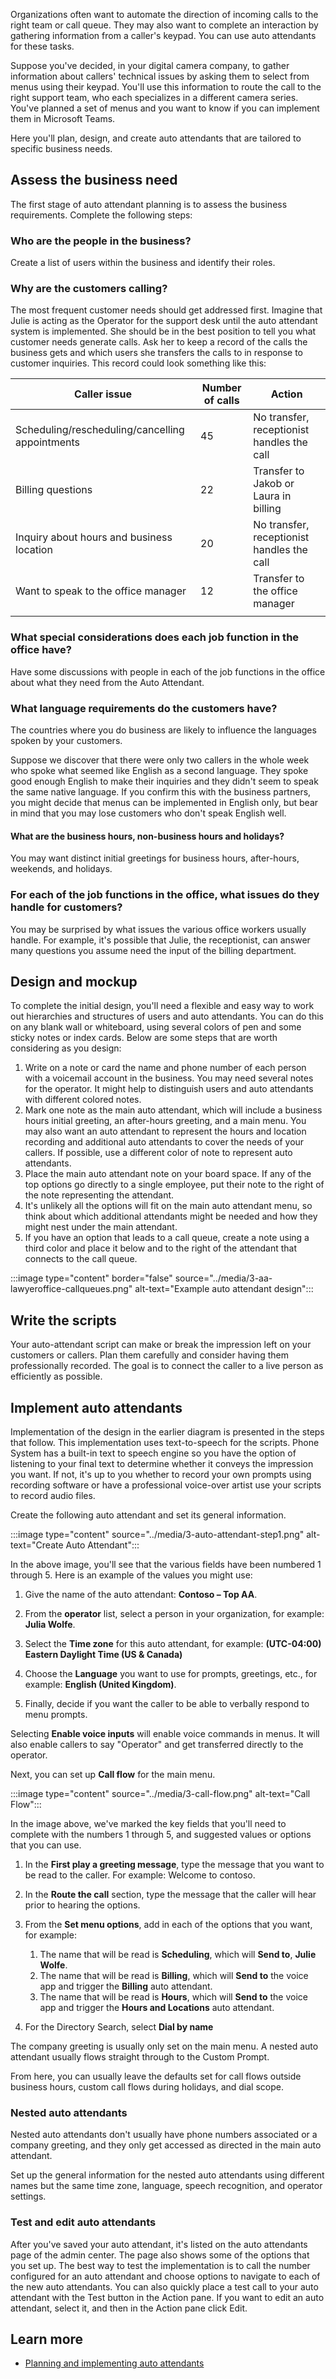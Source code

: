 Organizations often want to automate the direction of incoming calls to the right team or call queue. They may also want to complete an interaction by gathering information from a caller's keypad. You can use auto attendants for these tasks.

Suppose you've decided, in your digital camera company, to gather information about callers' technical issues by asking them to select from menus using their keypad. You'll use this information to route the call to the right support team, who each specializes in a different camera series. You've planned a set of menus and you want to know if you can implement them in Microsoft Teams.

Here you'll plan, design, and create auto attendants that are tailored to specific business needs.

## Assess the business need

The first stage of auto attendant planning is to assess the business requirements. Complete the following steps:

### Who are the people in the business?

Create a list of users within the business and identify their roles.

### Why are the customers calling?

The most frequent customer needs should get addressed first. Imagine that Julie  is acting as the Operator for the support desk until the auto attendant system is implemented. She should be in the best position to tell you what customer needs generate calls.
Ask her to keep a record of the calls the business gets and which users she transfers the calls to in response to customer inquiries. This record could look something like this:

|Caller issue  |Number of calls  |Action  |
|---------|---------|---------|
|Scheduling/rescheduling/cancelling appointments    |45         |  No transfer, receptionist handles the call       |
|Billing questions    | 22         | Transfer to Jakob or Laura in billing        |
|Inquiry about hours and business location   | 20         | No transfer, receptionist handles the call        |
|Want to speak to the office manager  | 12         | Transfer to the office manager       |
| | |

### What special considerations does each job function in the office have?

Have some discussions with people in each of the job functions in the office about what they need from the Auto Attendant.

### What language requirements do the customers have?

The countries where you do business are likely to influence the languages spoken by your customers.

Suppose we discover that there were only two callers in the whole week who spoke what seemed like English as a second language. They spoke good enough English to make their inquiries and they didn't seem to speak the same native language. If you confirm this with the business partners, you might decide that menus can be implemented in English only, but bear in mind that you may lose customers who don't speak English well.

#### What are the business hours, non-business hours and holidays?

You may want distinct initial greetings for business hours, after-hours, weekends, and holidays.

### For each of the job functions in the office, what issues do they handle for customers?

You may be surprised by what issues the various office workers usually handle. For example, it's possible that Julie, the receptionist, can answer many questions you assume need the input of the billing department.

## Design and mockup

To complete the initial design, you'll need a flexible and easy way to work out hierarchies and structures of users and auto attendants. You can do this on any blank wall or whiteboard, using several colors of pen and some sticky notes or index cards. Below are some steps that are worth considering as you design:

1. Write on a note or card the name and phone number of each person with a voicemail account in the business. You may need several notes for the operator. It might help to distinguish users and auto attendants with different colored notes.
1. Mark one note as the main auto attendant, which will include a business hours initial greeting, an after-hours greeting, and a main menu. You may also want an auto attendant to represent the hours and location recording and additional auto attendants to cover the needs of your callers. If possible, use a different color of note to represent auto attendants.
1. Place the main auto attendant note on your board space. If any of the top options go directly to a single employee, put their note to the right of the note representing the attendant.
1. It's unlikely all the options will fit on the main auto attendant menu, so think about which additional attendants might be needed and how they might nest under the main attendant.
1. If you have an option that leads to a call queue, create a note using a third color and place it below and to the right of the attendant that connects to the call queue.

:::image type="content" border="false" source="../media/3-aa-lawyeroffice-callqueues.png" alt-text="Example auto attendant design":::

## Write the scripts

Your auto-attendant script can make or break the impression left on your customers or callers. Plan them carefully and consider having them professionally recorded. The goal is to connect the caller to a live person as efficiently as possible.

## Implement auto attendants

Implementation of the design in the earlier diagram is presented in the steps that follow. This implementation uses text-to-speech for the scripts. Phone System has a built-in text to speech engine so you have the option of listening to your final text to determine whether it conveys the impression you want. If not, it's up to you whether to record your own prompts using recording software or have a professional voice-over artist use your scripts to record audio files.

Create the following auto attendant and set its general information.

:::image type="content" source="../media/3-auto-attendant-step1.png" alt-text="Create Auto Attendant":::

In the above image, you'll see that the various fields have been numbered 1 through 5. Here is an example of the values you might use:

1. Give the name of the auto attendant: **Contoso – Top AA**.

1. From the **operator** list, select a person in your organization, for example: **Julia Wolfe**.

1. Select the **Time zone** for this auto attendant, for example: **(UTC-04:00) Eastern Daylight Time (US & Canada)**

1. Choose the **Language** you want to use for prompts, greetings, etc., for example: **English (United Kingdom)**.

1. Finally, decide if you want the caller to be able to verbally respond to menu prompts.

Selecting **Enable voice inputs** will enable voice commands in menus. It will also enable callers to say "Operator" and get transferred directly to the operator.

Next, you can set up **Call flow** for the main menu.

:::image type="content" source="../media/3-call-flow.png" alt-text="Call Flow":::

   In the image above, we've marked the key fields that you'll need to complete with the numbers 1 through 5, and suggested values or options that you can use.

   1. In the **First play a greeting message**, type the message that you want to be read to the caller. For example: Welcome to contoso.
   1. In the **Route the call** section, type the message that the caller will hear prior to hearing the options.
   1. From the **Set menu options**, add in each of the options that you want, for example:

      1. The name that will be read is **Scheduling**, which will **Send to**, **Julie Wolfe**.
      1. The name that will be read is **Billing**, which will **Send to** the voice app and trigger the **Billing** auto attendant.
      1. The name that will be read is **Hours**, which will **Send to** the voice app and trigger the **Hours and Locations** auto attendant.

   1. For the Directory Search, select **Dial by name**

The company greeting is usually only set on the main menu. A nested auto attendant usually flows straight through to the Custom Prompt.

From here, you can usually leave the defaults set for call flows outside business hours, custom call flows during holidays, and dial scope.

### Nested auto attendants

Nested auto attendants don't usually have phone numbers associated or a company greeting, and they only get accessed as directed in the main auto attendant.

Set up the general information for the nested auto attendants using different names but the same time zone, language, speech recognition, and operator settings.

### Test and edit auto attendants

After you've saved your auto attendant, it's listed on the auto attendants page of the admin center. The page also shows some of the options that you set up.
The best way to test the implementation is to call the number configured for an auto attendant and choose options to navigate to each of the new auto attendants. You can also quickly place a test call to your auto attendant with the Test button in the Action pane. If you want to edit an auto attendant, select it, and then in the Action pane click Edit.

## Learn more

- [Planning and implementing auto attendants](/MicrosoftTeams/tutorial-org-aa)